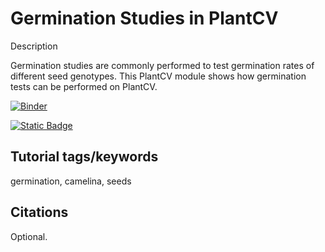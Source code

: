 # Germination Studies in PlantCV



Description

Germination studies are commonly performed to test germination rates of different seed genotypes. This PlantCV module shows how germination tests can be performed on PlantCV.

[![Binder](https://mybinder.org/badge_logo.svg)](https://mybinder.org/v2/gh/danforthcenter/plantcv-tutorial-germination.git/HEAD?labpath=Index.ipynb)

[![Static Badge](https://img.shields.io/badge/Open%20in%20GitHub-black?logo=github)](https://github.com/danforthcenter/plantcv-tutorial-germination)



## Tutorial tags/keywords

germination, camelina, seeds

## Citations

Optional.
